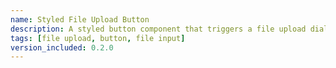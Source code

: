 ```yaml
---
name: Styled File Upload Button
description: A styled button component that triggers a file upload dialog and handles file selection. It supports custom styling and a callback function to handle selected files. This is a raw component without any styling.
tags: [file upload, button, file input]
version_included: 0.2.0
---
```

